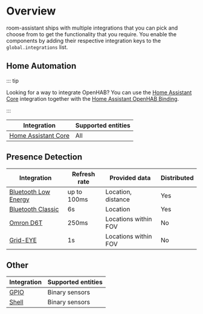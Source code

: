# Overview

room-assistant ships with multiple integrations that you can pick and choose from to get the functionality that you require. You enable the components by adding their respective integration keys to the `global.integrations` list.

## Home Automation

::: tip

Looking for a way to integrate OpenHAB? You can use the [Home Assistant Core](home-assistant.md) integration together with the [Home Assistant OpenHAB Binding](https://www.openhab.org/addons/bindings/mqtt.homeassistant/).

:::

| Integration                                | Supported entities |
| ------------------------------------------ | ------------------ |
| [Home Assistant Core](./home-assistant.md) | All                |

## Presence Detection

| Integration                                       | Refresh rate | Provided data        | Distributed |
| ------------------------------------------------- | ------------ | -------------------- | ----------- |
| [Bluetooth Low Energy](./bluetooth-low-energy.md) | up to 100ms  | Location, distance   | Yes         |
| [Bluetooth Classic](./bluetooth-classic.md)       | 6s           | Location             | Yes         |
| [Omron D6T](./omron-d6t.md)                       | 250ms        | Locations within FOV | No          |
| [Grid-EYE](./grid-eye.md)                         | 1s           | Locations within FOV | No          |

## Other

| Integration         | Supported entities |
| ------------------- | ------------------ |
| [GPIO](./gpio.md)   | Binary sensors     |
| [Shell](./shell.md) | Binary sensors     |

